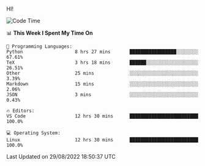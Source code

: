 HI! 
<!--START_SECTION:waka-->
![Code Time](http://img.shields.io/badge/Code%20Time-101%20hrs%2042%20mins-blue)

📊 **This Week I Spent My Time On** 

```text
💬 Programming Languages: 
Python                   8 hrs 27 mins       █████████████████░░░░░░░░   67.61% 
TeX                      3 hrs 18 mins       ██████░░░░░░░░░░░░░░░░░░░   26.51% 
Other                    25 mins             ░░░░░░░░░░░░░░░░░░░░░░░░░   3.39% 
Markdown                 15 mins             ░░░░░░░░░░░░░░░░░░░░░░░░░   2.06% 
JSON                     3 mins              ░░░░░░░░░░░░░░░░░░░░░░░░░   0.43%

🔥 Editors: 
VS Code                  12 hrs 30 mins      █████████████████████████   100.0%

💻 Operating System: 
Linux                    12 hrs 30 mins      █████████████████████████   100.0%

```


 Last Updated on 29/08/2022 18:50:37 UTC
<!--END_SECTION:waka-->
